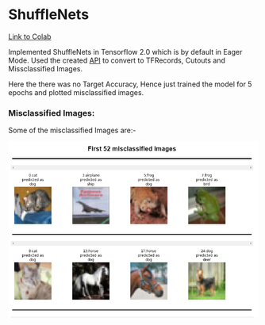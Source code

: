 # ShuffleNets

[Link to Colab](https://colab.research.google.com/drive/11IsSYxfUfN7QMN8aVVN9mi24oWUqR8we)

Implemented ShuffleNets in Tensorflow 2.0 which is by default in Eager Mode. 
Used the created [API](https://github.com/prateekgulati/rgApi) to convert to TFRecords, Cutouts and Missclassified Images. 

Here the there was no Target Accuracy, Hence just trained the model for 5 epochs and plotted misclassified images.

### Misclassified Images:

Some of the misclassified Images are:- 

![Misclassified Images](Assets/misclassified_images.PNG)
